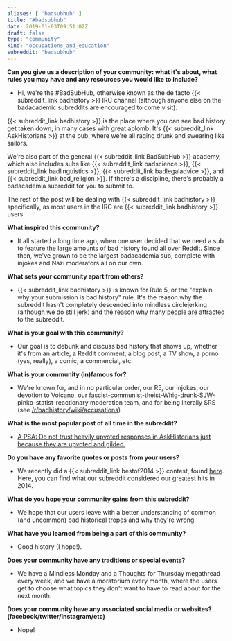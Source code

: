 ```yaml
---
aliases: [ 'badsubhub' ]
title: "#badsubhub"
date: 2019-01-03T09:51:02Z
draft: false
type: "community"
kind: "occupations_and_education"
subreddit: "badsubhub"
---
```


**Can you give us a description of your community: what it's about, what rules you may have and any resources you would like to include?**

* Hi, we're the #BadSubHub, otherwise known as the de facto {{< subreddit_link badhistory >}} IRC channel (although anyone else on the badacademic subreddits are encouraged to come visit).

{{< subreddit_link badhistory >}} is the place where you can see bad history get taken down, in many cases with great aplomb. It's {{< subreddit_link AskHistorians >}} at the pub, where we're all raging drunk and swearing like sailors.

We're also part of the general {{< subreddit_link BadSubHub >}} academy, which also includes subs like {{< subreddit_link badscience >}}, {{< subreddit_link badlinguistics >}}, {{< subreddit_link badlegaladvice >}}, and {{< subreddit_link bad_religion >}}. If there's a discipline, there's probably a badacademia subreddit for you to submit to.

The rest of the post will be dealing with {{< subreddit_link badhistory >}} specifically, as most users in the IRC are {{< subreddit_link badhistory >}} users.


**What inspired this community?**

* It all started a long time ago, when one user decided that we need a sub to feature the large amounts of bad history found all over Reddit. Since then, we've grown to be the largest badacademia sub, complete with injokes and Nazi moderators all on our own.


**What sets your community apart from others?**

* {{< subreddit_link badhistory >}} is known for Rule 5, or the "explain why your submission is bad history" rule. It's the reason why the subreddit hasn't completely descended into mindless circlejerking (although we do still jerk) and the reason why many people are attracted to the subreddit.


**What is your goal with this community?**

* Our goal is to debunk and discuss bad history that shows up, whether it's from an article, a Reddit comment, a blog post, a TV show, a porno (yes, really), a comic, a commercial, etc.


**What is your community (in)famous for?**

* We're known for, and in no particular order, our R5, our injokes, our devotion to Volcano, our fascist-communist-theist-Whig-drunk-SJW-pinko-statist-reactionary moderation team, and for being literally SRS (see [/r/badhistory/wiki/accusations](https://www.reddit.com/r/badhistory/wiki/accusations))


**What is the most popular post of all time in the subreddit?**

* [A PSA: Do not trust heavily upvoted responses in AskHistorians just because they are upvoted and gilded.](https://www.reddit.com/r/badhistory/comments/2jhhje/a_psa_do_not_trust_heavily_upvoted_responses_in/)


**Do you have any favorite quotes or posts from your users?**

* We recently did a {{< subreddit_link bestof2014 >}} contest, found [here](https://www.reddit.com/r/badhistory/comments/2qhre5/the_bad_history_best_of_awards_results/). Here, you can find what our subreddit considered our greatest hits in 2014.


**What do you hope your community gains from this subreddit?**

* We hope that our users leave with a better understanding of common (and uncommon) bad historical tropes and why they're wrong.


**What have you learned from being a part of this community?**

* Good history (I hope!).


**Does your community have any traditions or special events?**

* We have a Mindless Monday and a Thoughts for Thursday megathread every week, and we have a moratorium every month, where the users get to choose what topics they don't want to have to read about for the next month.


**Does your community have any associated social media or websites? (facebook/twitter/instagram/etc)**

* Nope!
